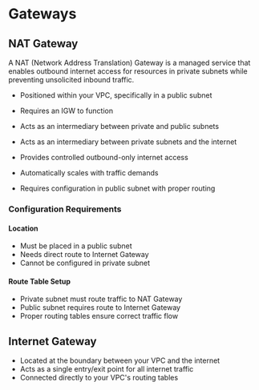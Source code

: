 # Gateways

## NAT Gateway

A NAT (Network Address Translation) Gateway is a managed service that enables outbound internet access for resources in private subnets while preventing unsolicited inbound traffic.

- Positioned within your VPC, specifically in a public subnet
- Requires an IGW to function
- Acts as an intermediary between private and public subnets

- Acts as an intermediary between private subnets and the internet
- Provides controlled outbound-only internet access
- Automatically scales with traffic demands
- Requires configuration in public subnet with proper routing

### Configuration Requirements

#### Location

- Must be placed in a public subnet
- Needs direct route to Internet Gateway
- Cannot be configured in private subnet

#### Route Table Setup

- Private subnet must route traffic to NAT Gateway
- Public subnet requires route to Internet Gateway
- Proper routing tables ensure correct traffic flow

## Internet Gateway

- Located at the boundary between your VPC and the internet
- Acts as a single entry/exit point for all internet traffic
- Connected directly to your VPC's routing tables
